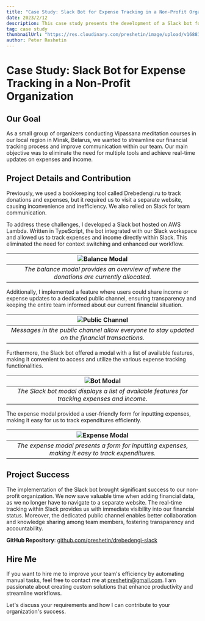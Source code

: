 ```yaml
---
title: "Case Study: Slack Bot for Expense Tracking in a Non-Profit Organization"
date: 2023/2/12
description: This case study presents the development of a Slack bot for a non-profit organization conducting meditation courses. It streamlined expense and income tracking within Slack, fostering transparency and collaboration. Explore productivity-enhancing automation solutions for your team.
tag: case study
thumbnailUrl: "https://res.cloudinary.com/preshetin/image/upload/v1688108203/preshetin.com/drebedengi-slack/expense-modal.png"
author: Peter Reshetin
---
```


# Case Study: Slack Bot for Expense Tracking in a Non-Profit Organization

## Our Goal

As a small group of organizers conducting Vipassana meditation courses in our local region in Minsk, Belarus, we wanted to streamline our financial tracking process and improve communication within our team. Our main objective was to eliminate the need for multiple tools and achieve real-time updates on expenses and income.

## Project Details and Contribution

Previously, we used a bookkeeping tool called Drebedengi.ru to track donations and expenses, but it required us to visit a separate website, causing inconvenience and inefficiency. We also relied on Slack for team communication.

To address these challenges, I developed a Slack bot hosted on AWS Lambda. Written in TypeScript, the bot integrated with our Slack workspace and allowed us to track expenses and income directly within Slack. This eliminated the need for context switching and enhanced our workflow.

| ![Balance Modal](https://res.cloudinary.com/preshetin/image/upload/v1688108203/preshetin.com/drebedengi-slack/balance-modal.png) | 
|:--:| 
| *The balance modal provides an overview of where the donations are currently allocated.* |

Additionally, I implemented a feature where users could share income or expense updates to a dedicated public channel, ensuring transparency and keeping the entire team informed about our current financial situation.

| ![Public Channel](https://res.cloudinary.com/preshetin/image/upload/v1688108203/preshetin.com/drebedengi-slack/messages%20in%20public%20channel.png) | 
|:--:| 
| *Messages in the public channel allow everyone to stay updated on the financial transactions.* |

Furthermore, the Slack bot offered a modal with a list of available features, making it convenient to access and utilize the various expense tracking functionalities.

| ![Bot Modal](https://res.cloudinary.com/preshetin/image/upload/v1688108203/preshetin.com/drebedengi-slack/modal%20with%20list%20of%20buttons.png) | 
|:--:| 
| *The Slack bot modal displays a list of available features for tracking expenses and income.* |

The expense modal provided a user-friendly form for inputting expenses, making it easy for us to track expenditures efficiently.

| ![Expense Modal](https://res.cloudinary.com/preshetin/image/upload/v1688108203/preshetin.com/drebedengi-slack/expense-modal.png) | 
|:--:| 
| *The expense modal presents a form for inputting expenses, making it easy to track expenditures.* |

## Project Success

The implementation of the Slack bot brought significant success to our non-profit organization. We now save valuable time when adding financial data, as we no longer have to navigate to a separate website. The real-time tracking within Slack provides us with immediate visibility into our financial status. Moreover, the dedicated public channel enables better collaboration and knowledge sharing among team members, fostering transparency and accountability.

**GitHub Repository**: [github.com/preshetin/drebedengi-slack](https://github.com/preshetin/drebedengi-slack)

## Hire Me

If you want to hire me to improve your team's efficiency by automating manual tasks, feel free to contact me at preshetin@gmail.com. I am passionate about creating custom solutions that enhance productivity and streamline workflows.

Let's discuss your requirements and how I can contribute to your organization's success.


